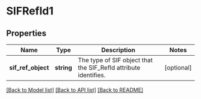 # SIFRefId1

## Properties
Name | Type | Description | Notes
------------ | ------------- | ------------- | -------------
**sif_ref_object** | **string** | The type of SIF object that the SIF_RefId attribute identifies. | [optional] 

[[Back to Model list]](../README.md#documentation-for-models) [[Back to API list]](../README.md#documentation-for-api-endpoints) [[Back to README]](../README.md)


